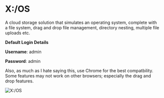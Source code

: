 # X:/OS

A cloud storage solution that simulates an operating system, complete with a file system, drag and drop file management, directory nesting, multiple file uploads etc.

**Default Login Details**

**Username**: admin

**Password**: admin

Also, as much as I hate saying this, use Chrome for the best compatbility. Some features may not work on other browsers; especially the drag and drop features.

![X:/OS](https://www.xtrendence.com/portfolio/projects/x-os/images/5.png)
